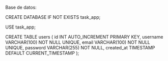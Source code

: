 Base de datos:


CREATE DATABASE IF NOT EXISTS task_app;

USE task_app;

CREATE TABLE users (
    id INT AUTO_INCREMENT PRIMARY KEY,
    username VARCHAR(100) NOT NULL UNIQUE,
    email VARCHAR(100) NOT NULL UNIQUE,
    password VARCHAR(255) NOT NULL,
    created_at TIMESTAMP DEFAULT CURRENT_TIMESTAMP
);
